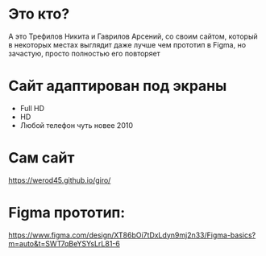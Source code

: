 # Это кто?
А это Трефилов Никита и Гаврилов Арсений, со своим сайтом, который в некоторых местах выглядит даже лучше чем прототип в Figma, но зачастую, просто полностью его повторяет
# Сайт адаптирован под экраны
- Full HD
- HD
- Любой телефон чуть новее 2010
# Сам сайт
https://werod45.github.io/giro/
# Figma прототип:
https://www.figma.com/design/XT86bOi7tDxLdyn9mj2n33/Figma-basics?m=auto&t=SWT7qBeYSYsLrL81-6
